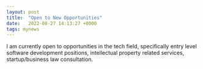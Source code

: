 ```yaml
---
layout: post
title:  "Open to New Opportunities"
date:   2022-08-27 14:13:27 +0000
tags: mynews
---
```

I am currently open to opportunities in the tech field, specifically entry level software development positions, intellectual property related services, startup/business law consultation. 

